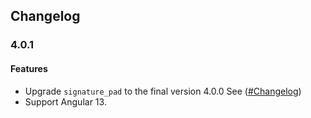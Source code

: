 ## Changelog

### 4.0.1
#### Features
- Upgrade `signature_pad` to the final version 4.0.0 See ([#Changelog](https://github.com/szimek/signature_pad/blob/master/CHANGELOG.md#400))
- Support Angular 13.
